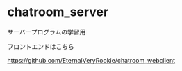 # chatroom_server
サーバープログラムの学習用

フロントエンドはこちら

https://github.com/EternalVeryRookie/chatroom_webclient
